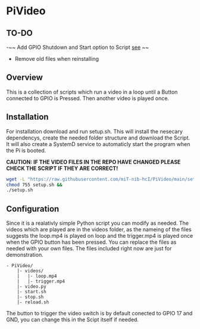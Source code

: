 # PiVideo

## TO-DO
-~~ Add GPIO Shutdown and Start option to Script [see](https://raspberrypi.stackexchange.com/questions/117013/raspberry-pi-4-b-gpio-boot-and-shutdown-buttons) ~~
- Remove old files when reinstalling

## Overview
This is a collection of scripts which run a video in a loop until a Button connected to GPIO is Pressed.
Then another video is played once.

## Installation
For installation download and run setup.sh. This will install the nesecary dependencys, create the needed folder structure and download the Script.
It will also create a SystemD service to automaticly start the program when the Pi is booted.

**CAUTION: IF THE VIDEO FILES IN THE REPO HAVE CHANGED PLEASE CHECK THE SCRIPT IF THEY ARE CORRECT!**

```bash
wget -L "https://raw.githubusercontent.com/miT-nib-hcI/PiVideo/main/setup.sh" &&
chmod 755 setup.sh &&
./setup.sh
```

## Configuration
Since it is a realativly simple Python script you can modify as needed.
The videos which are played are in the videos folder, as the nameing of the files suggests the loop.mp4 is played on loop and the trigger.mp4 is played once when the GPIO button has been pressed.
You can replace the files as needed with your own files. The files included right now are just for demonstration.

```
- PiVideo/
    |- videos/
    |   |- loop.mp4
    |   |- trigger.mp4
    |- video.py
    |- start.sh
    |- stop.sh
    |- reload.sh
```

The button to trigger the video switch is by default conected to GPIO 17 and GND, you can change this in the Scipt itself if needed.